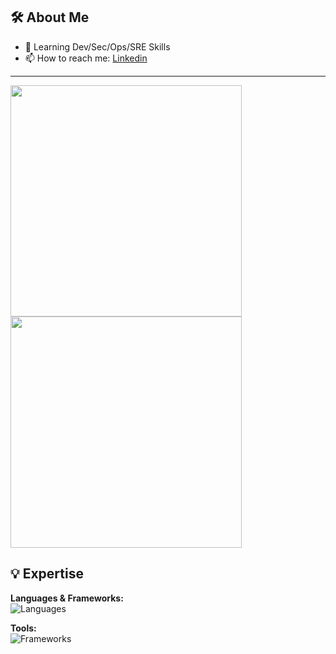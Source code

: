 ## 🛠️ About Me
- 🌱 Learning Dev/Sec/Ops/SRE Skills
- 📫 How to reach me: [Linkedin](https://www.linkedin.com/in/peerapon-phokum/)

---
  <img src="https://github-readme-stats.vercel.app/api/top-langs/?username=peerapon3014&layout=compact&theme=dark&hide_border=true&card_width=370" style="max-width: 100%; width: 370px;"/>
  <img src="https://github-readme-stats.vercel.app/api?username=peerapon3014&theme=dark&show_icons=true&hide_border=true&card_width=370" style="max-width: 100%; width: 370px;"/>

## 💡 Expertise
**Languages & Frameworks:**  
![Languages](https://skillicons.dev/icons?i=html,js,react,nextjs,tailwind,nodejs,python,java,php)

**Tools:**  
![Frameworks](https://skillicons.dev/icons?i=linux,github,cloudflare,docker,kali,nginx,vim,sequelize,azure)


<!---
peerapon3014/peerapon3014 is a ✨ special ✨ repository because its README.md (this file) appears on your GitHub profile.
You can click the Preview link to take a look at your changes.
--->
